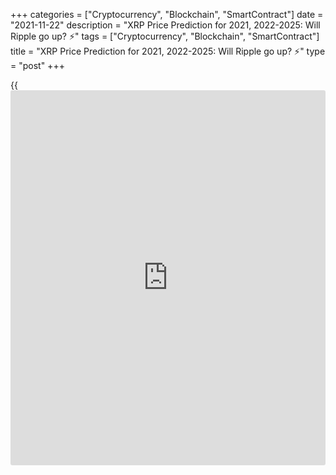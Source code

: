 +++
categories = ["Cryptocurrency", "Blockchain", "SmartContract"]
date = "2021-11-22"
description = "XRP Price Prediction for 2021, 2022-2025: Will Ripple go up? ⚡️"
tags = ["Cryptocurrency", "Blockchain", "SmartContract"]
title = "XRP Price Prediction for 2021, 2022-2025: Will Ripple go up? ⚡️"
type = "post"
+++

{{<iframe id="large-banner" src="https://www.bounty.group/#slide=16.0" width="100%" height="600" scrolling="no" style="border: 0px solid rgb(216, 221, 230); border-radius: 3px;">}}

2021-11-22

2021-11-22

XRP Price Predictions & Ripple forecast: 2021 and BeyondJana Kane

Ripple XRP is one of the world's foremost cryptos - and one of the most
intriguing. Unlike Bitcoin, Ethereum, and other big names, it does not
market itself with its decentralization. Instead, the crypto is closely
associated with several banks, investment companies, and organizations
worldwide.

This may seem counterproductive when many traders believe that the
biggest trading point of cryptocurrencies is their freedom of influence
from outside companies. However, crypto experts are increasingly arguing
that it could be the key to Ripple's success.

At the end of 2020, the company faced an SEC lawsuit that put the Ripple
future under threat. At the beginning of 2021, Ripple was going through
difficult times; however, upon reaching some highs in April and then in
August, it gave hope to [investor](https://www.fintechee.com/tutorial-for-forex-trading/investor-mode/)s and provided traders with the
opportunity to speculate on the ups and downs of the XRP price. Despite
the SEC lawsuit, which began in 2020, the company has remained afloat
and is planning to launch a marketplace for financial firms so that they
offer their clients an option to buy and sell cryptocurrencies.

Making a Ripple price prediction has become challenging for experts and
common [investor](https://www.fintechee.com/tutorial-for-forex-trading/investor-mode/)s. Why is Ripple going up and down? How high will Ripple
go? Let's find out!

The article covers the following subjects:

## What Is Ripple Crypto and the History of XRP?

Ripple or XRP: are they synonyms or different [terms](https://www.fintechee.com/terms/)? If you are new to
the crypto market, you may have such questions in your mind. Thus, we
will start our price guide with basic [terms](https://www.fintechee.com/terms/). It will allow you to
differentiate Ripple's products.

Put simply, Ripple is a company that provides a payment protocol that
can be compared to a payment system, money transfer network, and
currency exchange. The protocol works with digital currencies, fiat
money, and commodities. XRP is the protocol's internal coin.

If you want to have a deeper understanding of the Ripple topic, check
the following [terms](https://www.fintechee.com/terms/).

  * XRP or Ripple is a cryptocurrency that’s powered by RippleNet. Financial institutions use the coin to provide fast transactions with low fees. 

  * RippleNet represents a payment platform. It's based on the distributed ledger database of XRP Ledger. Ripple operates the digital platform. RippleNet Cloud is used to deal with payments with one integration and a common Ripple Payment Object among RippleNet’s customers. It allows for “less friction and more standardization when customers are ready to scale.” 

  * As for the XRP Ledger, it's open-source and is based on the ledger database, not [blockchain](https://www.letsplayfx.com/blog/trade-forex-with-bitcoin/). 

Ripple's all-time high price reached 3.84 USD on 7 January 2018
(CoinMarketCap).

### A Crash Course on Ripple XRP

Ryan Fugger was the first person who announced the idea of Ripple. It
was in 2004. However, the protocol's real [history](https://www.fixpro.org/post/chargeless-historical-data-api-backtesting/) started only in 2012
when Jed McCaleb and Chris Larson took over the project. That time it
was not even Ripple but OpenCoin.

First, it was a startup project from San Francisco; the [blockchain](https://www.letsplayfx.com/blog/trade-forex-with-bitcoin/)-like
payment system was developed. It was created as an alternative to money
transfers for the banking system, not as an opposition. Its popularity
among financial institutions grew fast, and soon the company announced
interest from leading banks. It was expected as the system enforced low-
fee fast transfers all around the world.

Banks apply the protocol to make cross-border transfers in real-time
using the xCurrent software solution. At the same time, Ripple (XRP) is
also available for [investor](https://www.fintechee.com/tutorial-for-forex-trading/investor-mode/)s and traders. Traders can do operations with
the cryptocurrency via trading on crypto exchanges or with the help of
brokers. The company has had [contact](https://www.playgroundfx.com/contact/)s at the [highest political and
financial levels][1] for many years. Think of the World Bank, the ECB,
the IMF, and the World Economic Forum. With rave recommendations and
being priced from all sides – what could go wrong?

Here we are. It's time to find out what is expected of Ripple in 2021
and beyond.

## How Has The Price Of Ripple Changed Over Time?

It’s wrong to check XRP price predictions without looking back at recent
and not-so-recent events. The SEC situation made that even more precise.
The Ripple price today on 22.11.2021 is $1.03240. Looking at the full
price chart below, you can see how the price of XRP changed over the
years.

XRP was stable from its launch in 2013 until early 2017, when the
sideway movement ended. By the end of 2017, its price skyrocketed by
35,000%. This success occurred as Ripple managed to achieve a threshold
of 100 banks worldwide that signed on to RippleNet.

On January 4th, 2018, the [XRP/USD][2] rate reached an all-time high.
However, it couldn’t sustain those levels, and it subsequently dropped
by 76% within one month. The plummet was caused by fears of new
[regulation](https://www.playgroundfx.com/blog/forex-broker-regulation/)s on the Asian markets. This factor affected not only XRP but
also other cryptos. In 2018, the total market cap for cryptocurrencies
declined by around 43%.

The sharp downtrend that continued until February was also boosted by
other factors. Facebook declared it would ban advertisements for
cryptocurrencies and ICOs. US regulators summoned Bitfinex and Tether to
a court. The further decline was spurred by the finance minister of
India, who said the country would do everything it could to discontinue
the use of virtual currencies.

However, the year did not only bring bad [news](https://www.letsplayfx.com/blog/forex-news-website/) for XRP. A significant
surge took place in September 2018. Within several days at the end of
September, Ripple grew by over 140%. The XRP/USD rate was pushed up
after Ripple’s Head of Regulatory Relations for Asia-Pacific and the
Middle East, Sagar Sarbhai, said the company would release a product to
expedite bank transactions with the use of XRP.

2019 was quite stable for Ripple, with no dramatic ups and downs. As the
Ripple network is very active in Southeast Asia, [news](https://www.letsplayfx.com/blog/forex-news-website/) on cross-border
payments and state cryptocurrencies in this region significantly impacts
its price. For instance, the XRP’s rate moved up after Japan and South
Korea started working on time and cost reduction for transferring
international funds between the two countries. By the end of 2019, the
downtrend strengthened.

Unlike other crypto assets, which started an upward movement in late
2020, XRP’s price spiked by the middle of 2021 and later, after one more
plunge, reached a good price in August.

### What Happened to XRP in 2020 and 2021?

During 2020, the [XRP market price][3] was relatively stable with
several medium-term bullish and bearish trends. After the upward
movement at the beginning of the year, the price was declining for a
month, from February to March. The next bullish trend occurred in July
but finished in less than a month. The main rise happened in November
when the price hit a maximum of $0.79.

Why is Ripple going up or down? If you think that something specific is
hidden behind these price movements, it's a mistake. The major Ripple
trends are positively correlated with BTC movements, so even Bitcoin
halving can affect the XRP price. The cryptocurrency repeats the trend
of the primary market.

Still, there were some certain events we should mention. Investors'
sentiments determine the price direction of any asset. Ripple
supply/demand factor plays a huge role. In April 2020, the co-founder of
Ripple Jed McCaleb sold 54 million Ripples. It's not a surprise that the
price moved down after the event became public.

New agreements with leading banks are one of the main drivers of XRP's
price. For example, in August, India's largest bank HDFC Bank Limited
joined RippleNet, in November, the second American largest bank, the
Bank of America, signed an agreement with Ripple.

In December, such leading US exchanges as Coinbase and Binance claimed
support for the upcoming airdrop of Spark tokens by Flare Networks. The
Flare airdrop took place, and 45 billion Spark tokens were distributed
among the XRP holders. The XRP price increased on the [news](https://www.letsplayfx.com/blog/forex-news-website/); however, it
was corrected shortly.

Such events have short-term market effects that aren’t visible on high
timeframes.

Well, we have come to the most significant event that is still affecting
Ripple. The SEC, the US stock market watchdog, is [challenging][4]
[blockchain](https://www.letsplayfx.com/blog/trade-forex-with-bitcoin/) company Ripple Inc. in court, along with its two top figures,
CEO Brad Garlinghouse and founder Christian Larsen. The [regulation](https://www.playgroundfx.com/blog/forex-broker-regulation/)s in
the US are tough. The Securities and Exchange Commission's accusation is
that unregistered securities worth [$1.3 billion were sold in 2013][4].
It is an old case hanging over Ripple for as long as we can remember.
Ripple has always maintained that the digital currency is a currency
instead of a security. Because otherwise, they'd have to comply with a
lot of different rules according to American law. Many are amazed that
the US apparently wants to slaughter the goose that lays the golden
eggs.

In two days, from December 22 to 23, 2020, the XRP rate dropped from
approximately $0.50 to just under $0.30. From third place as the most
important cryptocurrency, the coin moved to fourth place, behind
stablecoin Tether.

XRP started 2021 at lows. Only on January 30th did the cryptocurrency
break above $0.40. After the breakthrough, XRP was trading within a
narrow $0.40-0.60 range from the end of January to April 4th. The strong
uptrend started on April 5th and lasted until April 14th, when the price
reached $1.80 (the high of January 2018). The surge was caused by two
court rulings in favor of XRP.

Currently, Ripple is the seventh most popular cryptocurrency in the
world, as stated by [CoinMarketCap][5].

However, from April to June, the market saw a strong drop in the XRP
rate - more than two times: from $1.83 to $0.51. This happened amid the
ongoing litigation between the SEC and Ripple, but the reason was the
overall negative dynamics of the crypto market, which collapsed from
previously reached [historical](https://www.fintechee.com/services/historical-data-for-forex/) highs. In June, the SEC requested to
extend the case consideration by two months, which the court granted.
From June to the beginning of September, against the backdrop of a lull
in the court, XRP’s rate increased from $0.51 to $1.39.

However, XRP couldn’t maintain its bullish trend and plunged on
September 7. The significant plummet was caused by the fall of BTC.
Experts couldn’t find the real reasons for Bitcoin’s decline on the same
day it became legal tender in El Salvador. Such events usually push the
price up, but not this time.

XRP wasn’t as successful in recovering as Bitcoin was. It took 2 weeks
to restore the uptrend. Although the XRP/USD pair hasn’t reached the
highs seen at the beginning of September, the uptrend is in force.

On November 9, Ripple announced the upcoming launch of a marketplace for
financial firms. It will allow financial service companies to offer
their clients an option to buy and sell cryptocurrencies. The start of
the platform, which will be called Liquidity Hub, is scheduled for 2022.
Firms’ customers will be able to use it to buy crypto assets from
various sources. Although this [news](https://www.letsplayfx.com/blog/forex-news-website/) couldn’t cause XRP to appreciate,
the actual launch may boost its  price.

The limited reaction to the [news](https://www.letsplayfx.com/blog/forex-news-website/) was caused by the ongoing SEC case. The
court  ordered the company to properly search for and turn over video
and audio recordings of its internal meetings.

Now the XRP rate depends on rumors, [news](https://www.letsplayfx.com/blog/forex-news-website/), and the general market
situation. If the crypto market continues to grow and Ripple wins the
court case, it will see significant gains. But by investing in XRP, you
are buying an increased risk of uncertainty. We would recommend
refraining from buying until the situation with the court is cleared up.

Trading is another matter. XRP’s rate is sensitive to any [news](https://www.letsplayfx.com/blog/forex-news-website/) and
rumors, and it shows significant movement (both growth and decline)
after such. By trading, you can bet on the growth of XRP but also on its
fall.

## XRP Price Prediction for 2021 by Crypto Experts

The decision in the 2020 lawsuit against Ripple's management will most
likely be made no earlier than January 2022.

This case had a dramatic effect on the XRP price, now, the situation is
not so obvious. At the end of 2020, the XRP price fell to a local
minimum of $0.17 while the SEC case was gaining momentum. At the
beginning of April 2021, the XRP value renewed its three-year high at
$1.11 while the court allowed the company to review the internal
documents of the SEC.

On May 4, Ripple plunged as the SEC threatened XRP holders with legal
action. The Commission opposes [investor](https://www.fintechee.com/tutorial-for-forex-trading/investor-mode/)s joining the XRP securities
recognition case. Nevertheless, the fall didn't continue for long, as
the company appointed a former US treasurer to its board. In August, the
XRP value leveled up to $1.25. The Economy Forecast Agency supposes that
the highest price Ripple will achieve in the next few months is $1.64,
which is quite encouraging compared with Ripple’s low in July 2021.

How should [investor](https://www.fintechee.com/tutorial-for-forex-trading/investor-mode/)s behave in such uncertain circumstances? Is Ripple
expected to rise or fall? Look at experts' predictions.

TradingBeasts expects the average [XRP][3] price to stay near $1.58
throughout December. The [website](https://www.playgroundfx.com/blog/website-for-forex-trading/) sees a strong upward movement at the
end of the year, which is a good sign for traders. The maximum price
will reach $1.98. The minimum price won't fall below $1.30. The XRP
outlook was reviewed by the [website](https://www.playgroundfx.com/blog/website-for-forex-trading/). Previously, the maximum value was
expected to move above $1.45.

The average price of the XRP will stay above $1.30 in December. Although
the [website](https://www.playgroundfx.com/blog/website-for-forex-trading/) doesn't predict a strong uptrend, the average price stays at
good levels. The highest price will hit above $1.90 in December. The
minimum rate won't fall below $1. However, the difference between the
low and high price signals increased volatility.

The Ripple forecast of Crypto Ground can't be called promising. The
source predicts a price decline until the end of the year. Still, on the
last day of December, XRP’s rate will be $1.57.

This [website](https://www.playgroundfx.com/blog/website-for-forex-trading/) projects an uptrend for the XRP/USD pair. According to Coin
Price Forecast, the price may reach $1.68 by the end of the year. The
forecast was reviewed. Just recently the platform expected XRP to be
slightly above $1.

Below, you can check the Ripple coin price prediction by the Economy
Forecast Agency. The source expects an uptrend. The price of the XRP/USD
pair will suffer ups and downs. At the end of the year, the price will
close at $1.53.

Month

|

Open

|

Low-High

|

Close  
  
---|---|---|---  
  
2021  
  
Nov

|

1.11

|

1.07-1.64

|

1.38  
  
Dec

|

1.38

|

1.25-1.64

|

1.53  
  
## Ripple Technical Analysis

As a technical analysis of big time frames allows us to see the market
situation as a whole, we'll start with [XRPUSD][3] monthly chart.



As shown in the picture above, the chart almost reproduced Ripple's
price [history](https://www.fixpro.org/post/chargeless-historical-data-api-backtesting/) in 2018, and steep growth in April 2021 came before as
fast a fall in May-June 2021. Based on XRP price [history](https://www.fixpro.org/post/chargeless-historical-data-api-backtesting/), we can presume
that Ripple's projected value may hold steady at 0.786 Fibonacci of
April's peak, which equals 0.50 USD.

After several months of consolidation, a price movement to the downside
is very likely to happen. A projected fall may unfold down to the growth
bottom at 0.20 US dollars.

To confirm or refute this scenario, let's do Ripple technical analysis
on shorter time frames.

### Ripple price prediction for three months

Let's take a look at XRPUSD weekly price chart.

In the first place, let's compare [Ripple][2]'s current small price
movements with the 2018 scenario. As the chart above suggests, the
current market situation is similar to what was in April 2018, when the
Stochastic [RSI][6] almost reached zero after a reversal at the peak and
a steep correction. Now the situation repeats itself. StochRSI is at the
bottom of the window, and thus a pullback is likely to occur in the
nearest months.

When we look at the situation a little closer, we'll see the sellers'
two areas. The first one is at the peak, at around 2 USD. The other one
is near 1 USD. Those levels are marked with green lines in the chart.

Projected pullbacks are unlikely to break out those levels. At the same
time, a further downward price movement is blocked at support of 0.5
USD, the red line in the price chart above.

Examining the current price movement in the [daily](https://www.fintecher.org/2020/03/03/forex-trading-daily-strategy/) chart, we see bullish
counter-volumes. Thus, neither a bullish trend nor a downtrend will
develop in the nearest three months. The Ripple price is blocked in the
range of 0.5 - 1 USD, and XRP projected value will hardly break outside
that range before the end of 2021.

### Ripple price forecast for 2021

Here's a realistic Ripple forecast for the end of 2021.

The price is consolidating in the [daily](https://www.fintecher.org/2020/03/03/forex-trading-daily-strategy/) chart above. [Ripple][3]'s
expected trading range isn't likely to break through the current limits
of [[Bollinger Bands](https://www.algotradesoft.org/custom-indicator/bollinger-bands.html)][7]. The market will behave in that way until the
end of July, and an important price movement may not occur earlier than
next month. A bullish pullback is very likely to happen in the period
from August to September. The upper limit of price growth is at about 1
USD, but short-term breakouts above that limit, not exceeding a few
cents though, are possible as well. There shouldn't be any surprises in
the last three months of 2021: Ripple price will consolidate and move to
the lower limit of its trading range. Ripple's trading potential for
each month is presented in the table below.

#### Long-term trading plan for Ripple

A trading plan based on the above scenario may look like the following:

Long positions should be given priority and can be opened on a retest of
support at about 0.50 USD and on a breakout of the level of 0.75 USD
after the end of local consolidation. In both cases, a stop-loss order
shall be placed beyond 0.50 USD. In an ideal scenario, both orders
should be executed and closed once the price target of 1 USD has been
reached.

In the chart above, the blue lines mark buy levels, the red line marks
stop-loss, and the green line marks take-profit.

Be aware of risks when opening such trades! Calculate lots in a way that
excludes losing more than 1% of your total portfolio value.

Month

|

XRPUSD price  
  
---|---  
  
Minimum

|

Maximum  
  
July 2021

|

0.51

|

0.75  
  
August

 2021

|

0.57

|

1.05  
  
September

 2021

|

0.73

|

1.13  
  
October

 2021

|

0.66

|

1.06  
  
November

 2021

|

0.56

|

0.97  
  
December

 2021

|

0.49

|

0.86  
  
 _The[XRPUSD][3] price technical analysis is presented by [Mikhail
Hypov][8]. _

## Weekly Elliott wave Ripple analysis as of 22.11.2021

The XRPUSD market continues forming the global corrective wave B as an
element of the large standard zigzag. Wave B is developing as a double
zigzag [W]-[X]-[Y]. Motive wave [W] is a triple zigzag, the linking wave
[X] is a double zigzag (W)-(X)-(Y). The final motive wave [Y] is half
complete, likely unfolding as a double zigzag (W)-(X)-(Y). There is now
developing the triangle linking wave (X). Let us study the linking wave
(X) in the eight-hour timeframe.

The linking wave (X) is forming as a contracting triangle composed of
sub-waves A-B-C-D-E. The first four legs of the pattern have completed.
The descending wave D, composed of sub-waves [A]-[B]-[C], has recently
completed. Next, the market rebounded from the support line and started
rising. The price could be rising in the final wave E to a level of
1.235. One could enter buy trades in the current situation.

### Weekly[ XRPUSD][3] trading plan:

Buy 1.081, TP 1.235

Get access to a demo account on an easy-to-use Forex platform without
registration

[ Go to Demo Account ][9]

[_XRPUSD_][3] _Elliott wave analysis is presented by an independent
analyst,_[ _Roman Onegin_][10] _._

## Ripple Price Prediction for 2022 by Crypto Experts

Things aren’t less challenging for Ripple now. The price will keep
jumping until the SEC case is solved. Let's see what leading crypto
sources say about the Ripple value in 2022.

TradingBeasts provides a quite optimistic prediction for the XRP rate in
2022. Starting the year at $1.58, the average projected value will move
to $1.62 by December. Although the price isn’t expected to skyrocket, a
solid uptrend is always positive for [investor](https://www.fintechee.com/tutorial-for-forex-trading/investor-mode/)s.

As for Wallet Investor, the Ripple price forecast is also encouraging.
The platform predicts the price will stay above $1.70 most of the year.
By the end of the year, the price will cross  $2. The maximum price
won’t break above $2.50.

Crypto Ground also expects the XRP value to increase. The source sees a
bullish trend in 2022. However, there will be significant declines. By
June, the price will be near $1.28. By the end of 2022, the price will
reach $1.85.

Changelly platform: "Ripple’s price has gained support from some of the
investment biggies, and the number of partnerships and events with
crypto companies shows that many believe in the currency. The recent XRP
price predictions and its price movement might mark a tremendous
improvement by the end of the year, unlike other major coins such as BTC
and ETH, and cross its previous all-time high price of $3.84."

The Economy Forecast Agency has a bullish forecast for Ripple in 2022.
Still, the market will be highly volatile. The price will fluctuate
within the range of $1.53-1.87.

Month

|

Open

|

Low-High

|

Close  
  
---|---|---|---  
  
2022  
  
Jan

|

1.53

|

1.53-1.89

|

1.77  
  
Feb

|

1.77

|

1.39-1.77

|

1.49  
  
Mar

|

1.49

|

1.49-1.85

|

1.73  
  
Apr

|

1.73

|

1.70-1.96

|

1.83  
  
May

|

1.83

|

1.43-1.83

|

1.54  
  
Jun

|

1.54

|

1.20-1.54

|

1.29  
  
Jul

|

1.29

|

1.29-1.61

|

1.50  
  
Aug

|

1.50

|

1.50-1.86

|

1.74  
  
Sep

|

1.74

|

1.44-1.74

|

1.55  
  
Oct

|

1.55

|

1.55-1.93

|

1.80  
  
Nov

|

1.80

|

1.40-1.80

|

1.51  
  
Dec

|

1.51

|

1.51-1.87

|

1.75  
  
## Ripple Price Prediction for 2023 by Crypto Experts

Moving further, we see that although the price of XRP won’t hit
exclusive highs, the cryptocurrency won’t disappear. What awaits the XRP
coin price in 2023? How much will it cost?

TradingBeasts expects the XRP to decline during the year. The average
exchange rate of the XRP/USD pair will fall from $1.62 to $1.58. The
maximum price will be slightly above $2 until October. The minimum rate
won’t fall below $1.34.

The Wallet Investor [website](https://www.playgroundfx.com/blog/website-for-forex-trading/) gives a positive forecast about the XRP
future. The average price will stay above $2 during the whole year.
XRP/USD will start the year at $2.23. The price will reach $2.8 by the
last day of 2023.

Crypto Ground is still optimistic about the XRP price. Despite a slight
correction down at the beginning of the year, the cryptocurrency is
anticipated to reach $2.37 by 2024.

The Coin Price Forecast platform expects Ripple to start 2023 at $2.30,
soar to $2.82 within the first six months of the year, and finish 2023
at $3.33.

The Economy Forecast Agency is bearish about Ripple in 2023. The price
will be set at $1.75 in January. The overall downward trend will lead
the coin to $1.23 at the end of the year.

Month

|

Open

|

Low-High

|

Close  
  
---|---|---|---  
  
2023  
  
Jan

|

1.75

|

1.62-1.86

|

1.74  
  
Feb

|

1.74

|

1.38-1.74

|

1.48  
  
Mar

|

1.48

|

1.48-1.77

|

1.65  
  
Apr

|

1.65

|

1.65-2.04

|

1.91  
  
May

|

1.91

|

1.53-1.91

|

1.65  
  
Jun

|

1.65

|

1.47-1.69

|

1.58  
  
Jul

|

1.58

|

1.58-1.96

|

1.83  
  
Aug

|

1.83

|

1.43-1.83

|

1.54  
  
Sep

|

1.54

|

1.37-1.57

|

1.47  
  
Oct

|

1.47

|

1.47-1.83

|

1.71  
  
Nov

|

1.71

|

1.36-1.71

|

1.46  
  
Dec

|

1.46

|

1.14-1.46

|

1.23  
  
It’s worth mentioning that most experts predict a price increase;
however, before you decide on a long-term investment, you should once
again pay attention to the forecasts, as they may change.

## Long Term Ripple Prediction: 2025-2030

How much will Ripple be worth in 5-10 years? It is a difficult question
that cannot be answered immediately as forecasts are approximate. You
never know what will happen to the price tomorrow. It is, therefore,
best to be aware of the latest Ripple [news](https://www.letsplayfx.com/blog/forex-news-website/). Then you know what the
project and the community are doing. To have a good understanding of the
[blockchain](https://www.letsplayfx.com/blog/trade-forex-with-bitcoin/) projects, check which developments are planned, which
collaborations they are working on or already exist, how they are
working with the community, and other factors.

Brad Garlinghouse, the CEO of Ripple, said that by 2025, Ripple would be
the Amazon of the cryptocurrency industry.

Crypto Ground believes the cryptocurrency will climb above $3 in 2025
and 2026. The primary trend is bullish. In 2026, the price of XRP may
stay at $3.20.

The Wallet Investor [website](https://www.playgroundfx.com/blog/website-for-forex-trading/) is positive about XRP in 2025. The average
price will stay above $3 during the year. There is a chance it will
surge to $5 at the end of December 2025. The maximum price will break
above the $4 threshold at the beginning of 2025. As for the first six
months of 2026, the price will fluctuate near $4. An uptrend is expected
in 2025-2026. Still, [investor](https://www.fintechee.com/tutorial-for-forex-trading/investor-mode/)s should be careful as market volatility
will be high.

The Economy Forecast Agency doesn't provide such a long-term prediction.
There is only an outlook for 2025 - the price will stay in a range of
$0.69-0.41. It’s the most pessimistic projection. The last time the XRP
was at such low levels was in July 2021.

Month

|

Open

|

Low-High

|

Close  
  
---|---|---|---  
  
Jan

|

0.69

|

0.69-0.86

|

0.80  
  
Feb

|

0.80

|

0.62-0.80

|

0.67  
  
Mar

|

0.67

|

0.58-0.67

|

0.62  
  
Apr

|

0.62

|

0.48-0.62

|

0.52  
  
May

|

0.52

|

0.41-0.52

|

0.44  
  
Jun

|

0.44

|

0.44-0.55

|

0.51  
  
Jul

|

0.51

|

0.40-0.51

|

0.43  
  
Aug

|

0.43

|

0.33-0.43

|

0.36  
  
Sep

|

0.36

|

0.28-0.36

|

0.30  
  
Oct

|

0.30

|

0.30-0.37

|

0.35  
  
Nov

|

0.35

|

0.35-0.44

|

0.41  
  
Dec

|

0.41

|

0.38-0.44

|

0.41  
  
Coin Price Forecast projections look realistic. XRP is expected to rise
from $4.02 at the beginning of 2025 to $4.76 at the end of 2030. The
rise is limited. Of course, the price will move up and down over the 6
year period. Such long-term forecasts are very approximate as XRP is one
of the most volatile crypto assets.

## Is Ripple a Good Investment?

Should I invest in Ripple? Ripple: buy or sell? Maybe these questions
are still in your head. Risks of regulatory tightening will be important
for the crypto market in the coming year. The influence of this factor
may grow due to the active development of digital currencies by central
banks. Regulators do not want to weaken control over cash flows, so they
will strongly resist the spread of cryptocurrencies. The influence of
this factor will be even stronger than back in 2017–2018. The expected
development of DeFi is another risk for Ripple.

Oddly enough, the coronavirus pandemic can support the virtual market.
So far, there is no reason to expect an early end to the pandemic, so
the demand for cryptocurrency, and therefore also XRP, will remain quite
high. If the dominant driving force in the market had previously been
individuals, then in 2021, it is institutions. Therefore, next year we
will most likely see a smooth rise in the XRP coin. Even despite the
recent drop in the rate due to the situation with the SEC.

The events from April to November 2021 confirmed that the [XRP/USD][3]
pair still has major speculative characteristics due to the court case
and the overall negative dynamics of the crypto market. However, the
XRP/USD pair still produces volume and volatility. The XRP showed it can
triple its capacity, then lose almost everything. It’s a good point for
aggressive traders.

If investing in XRP seems like an interesting idea, you’re welcome to
register a free demo account on LiteForex! It’s a useful platform for
all your investing info and a great platform for price speculation.

Most experts expect the XRP value to grow if the SEC lawsuit is settled
and the company provides the first crypto IPO.

Year

|

Mid-Year

|

Year-End  
  
---|---|---  
  
2021

|

$0.71

|

$1.68  
  
2022

|

$2.15

|

$2.30  
  
2023

|

$2.82

|

$3.33  
  
2024

|

$3.56

|

$4.02  
  
2025

|

$3.83

|

$4.21  
  
2026

|

$4.59

|

$4.91  
  
2027

|

$5.27

|

$4.60  
  
2028

|

$4.83

|

$4.96  
  
2029

|

$4.88

|

$4.32  
  
2030

|

$4.54

|

$4.76  
  
Source: [Coin Price Forecast][11]

## Ripple Price Prediction FAQ

## Price chart of XRPUSD in real time mode

The content of this article reflects the author’s opinion and does not
necessarily reflect the official position of LiteForex. The material
published on this page is provided for informational purposes only and
should not be considered as the provision of investment advice for the
purposes of Directive 2004/39/EC.

Rate this article:

{{value}}

( {{count}} {{title}} )

   1. www.mdpi.com/2227-9091/8/2/49/pdf
   2. www.liteforex.com/trading/trading-instruments/crypto/xrpusd/
   3. my.liteforex.com/trading/chart?symbol=XRPUSD
   4. www.sec.gov/[news](https://www.letsplayfx.com/blog/forex-news-website/)/press-release/2020-338
   5. [Coinmarketcap](https://www.playgroundfx.com/blog/coinmarketcap-creator/).com
   6. www.liteforex.com/blog/for-[beginners](https://www.playgroundfx.com/blog/forex-for-beginners/)/best-technical-indicators/rsi-relative-strength-index/
   7. www.liteforex.com/blog/for-[beginners](https://www.playgroundfx.com/blog/forex-for-beginners/)/best-technical-indicators/bollinger-bands/
   8. www.liteforex.com/blog/?author=72
   9. my.liteforex.com/trading/?category=analysts-opinions&slug=ripple-price-prediction-forecast&type=currency
   10. www.liteforex.com/blog/?author=80
   11. coinpriceforecast.com/ripple-forecast-2020-2025-2030